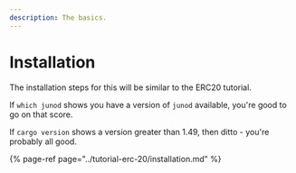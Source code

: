```yaml
---
description: The basics.
---
```


# Installation

The installation steps for this will be similar to the ERC20 tutorial.

If `which junod` shows you have a version of `junod` available, you're good to go on that score.

If `cargo version` shows a version greater than 1.49, then ditto - you're probably all good.

{% page-ref page="../tutorial-erc-20/installation.md" %}



